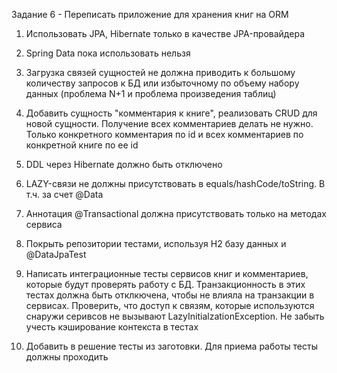 Задание 6 - Переписать приложение для хранения книг на ORM

1. Использовать JPA, Hibernate только в качестве JPA-провайдера

2. Spring Data пока использовать нельзя

3. Загрузка связей сущностей не должна приводить к большому количеству запросов к БД или избыточному по объему набору
   данных (проблема N+1 и проблема произведения таблиц)

4. Добавить сущность "комментария к книге", реализовать CRUD для новой сущности. Получение всех комментариев делать не
   нужно. Только конкретного комментария по id и всех комментариев по конкретной книге по ее id

5. DDL через Hibernate должно быть отключено

6. LAZY-связи не должны присутствовать в equals/hashCode/toString. В т.ч. за счет @Data

7. Аннотация @Transactional должна присутствовать только на методах сервиса

8. Покрыть репозитории тестами, используя H2 базу данных и @DataJpaTest

9. Написать интеграционные тесты сервисов книг и комментариев, которые будут проверять работу с БД. Транзакционность в
   этих тестах должна быть отклкючена, чтобы не влияла на транзакции в сервисах. Проверить, что доступ к связям, которые
   используются снаружи серивсов не вызывают LazyInitialzationException. Не забыть учесть кэширование контекста в тестах

9. Добавить в решение тесты из заготовки. Для приема работы тесты должны проходить